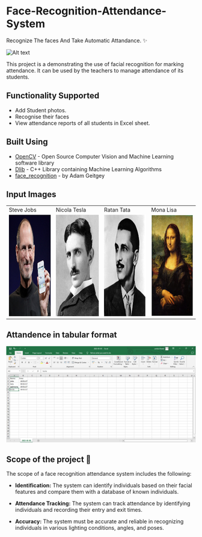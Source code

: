 # Face-Recognition-Attendance-System


Recognize The faces And Take Automatic Attandance. ✨

![Alt text](https://media.tenor.com/B8ra2i-OK9QAAAAC/face-recognition.gif)


This project is a  demonstrating the use of facial recognition for marking attendance. It  can be used by the teachers to manage attendance of its students.

## Functionality Supported

- Add Student photos.
- Recognise their faces
- View attendance reports of all students in Excel sheet.




## Built Using

 - [OpenCV]() - Open Source Computer Vision and Machine Learning software library
 - [Dlib]() - C++ Library containing Machine Learning Algorithms
 - [face_recognition]() - by Adam Geitgey
 

## Input Images
<table>
  <tr>
    <td>Steve Jobs</td>
     <td>Nicola Tesla</td>
     <td>Ratan Tata</td>
     <td>Mona Lisa</td>
  </tr>
  <tr>
    <td><img src="https://github.com/Omickeyee/Face-Recognition-Attendance-System/blob/23f88669dfc79a03453e4b7c4ba27d595fe57daa/photos/jobs.jpg" width=270 height=270></td>
    <td><img src="https://github.com/Omickeyee/Face-Recognition-Attendance-System/blob/d3afa836b7271ba354b9166116f2fb2e94f9951d/photos/tesla.jpg" width=270 height=270></td>
    <td><img src="https://github.com/Omickeyee/Face-Recognition-Attendance-System/blob/d3afa836b7271ba354b9166116f2fb2e94f9951d/photos/tata.jpg" width=270 height=270></td>
     <td><img src="https://github.com/Omickeyee/Face-Recognition-Attendance-System/blob/d3afa836b7271ba354b9166116f2fb2e94f9951d/photos/sadmona.jpg" width=270 height=270></td>
  </tr>
 </table>


## Attandence in tabular format 

![Alt text](https://github.com/Omickeyee/Face-Recognition-Attendance-System/blob/cdec8fce80e1a18329325b8161e3985c33a5483d/Screenshots/05-05-2023_Attandence.jpg)






## Scope of the project 🚀
The scope of a face recognition attendance system includes the following:

- <b>Identification:</b> The system can identify individuals based on their facial features and compare them with a database of known individuals.

- <b>Attendance Tracking:</b> The system can track attendance by identifying individuals and recording their entry and exit times.

- <b>Accuracy:</b> The system must be accurate and reliable in recognizing individuals in various lighting conditions, angles, and poses.


